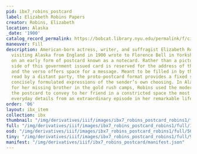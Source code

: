 ```yaml
---
pid: ibx7_robins_postcard
label: Elizabeth Robins Papers
creator: Robins, Elizabeth
location: Alaska
_date: '1900'
catalog_record_permalink: https://bobcat.library.nyu.edu/permalink/f/ci13eu/nyu_aleph006049994
maneuver: Fill
description: American-born actress, writer, and suffragist Elizabeth Robins (1862-1952),
  visiting Alaska from England in 1900 wrote to Florence Bell in Yorkshire, England
  on an early form of postcard known as a notecard. Rather than a picture, the front
  side of this government issued card is reserved for the address of the recipient,
  and the verso offers space for a message. Meant to be filled in by the sender and
  read by a distant party, the proto-postcard format provides a fixed structure for
  concisely formulated expressions of the sender’s own choosing. In Alaska looking
  for her missing brother in the gold rush camps, Robins used the modern medium of
  the postcard to convey to her friend in a constricted space the most immediate and
  everyday details from an extraordinary episode in her remarkable life.
order: '06'
layout: ibx_item
collection: ibx
thumbnail: "/img/derivatives/iiif/images/ibx7_robins_postcard_robins1/full/250,/0/default.jpg"
full: "/img/derivatives/iiif/images/ibx7_robins_postcard_robins1/full/1140,/0/default.jpg"
osd: "/img/derivatives/iiif/images/ibx7_robins_postcard_robins1/full/501,/0/default.jpg"
tiny: "/img/derivatives/iiif/images/ibx7_robins_postcard_robins1/full/90,/0/default.jpg"
manifest: "/img/derivatives/iiif/ibx7_robins_postcard/manifest.json"
---
```

